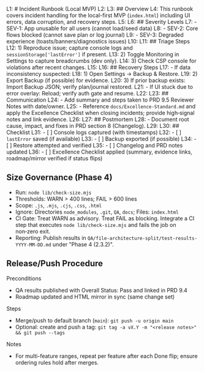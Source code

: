 L1: # Incident Runbook (Local MVP)
L2: 
L3: ## Overview
L4: This runbook covers incident handling for the local-first MVP (`index.html`) including UI errors, data corruption, and recovery steps.
L5: 
L6: ## Severity Levels
L7: - SEV-1: App unusable for all users (cannot load/seed data)
L8: - SEV-2: Core flows blocked (cannot save plan or log journal)
L9: - SEV-3: Degraded experience (toasts/banners/diagnostics issues)
L10: 
L11: ## Triage Steps
L12: 1) Reproduce issue; capture console logs and `sessionStorage['lastError']` if present.
L13: 2) Toggle Monitoring in Settings to capture breadcrumbs (dev only).
L14: 3) Check CSP console for violations after recent changes.
L15: 
L16: ## Recovery Steps
L17: - If data inconsistency suspected:
L18:   1) Open Settings → Backup & Restore.
L19:   2) Export Backup (if possible) for evidence.
L20:   3) If prior backup exists: Import Backup JSON; verify plan/journal restored.
L21: - If UI stuck due to error overlay: Reload; verify auth gate and resume.
L22: 
L23: ## Communication
L24: - Add summary and steps taken to PRD 9.5 Reviewer Notes with date/owner.
L25: - Reference `docs/Excellence-Standard.md` and apply the Excellence Checklist when closing incidents; provide high‑signal notes and link evidence.
L26: 
L27: ## Postmortem
L28: - Document root cause, impact, and fixes in PRD section 8 (Changelog).
L29: 
L30: ## Checklist
L31: - [ ] Console logs captured (with timestamps)
L32: - [ ] `lastError` saved (if available)
L33: - [ ] Backup exported (if possible)
L34: - [ ] Restore attempted and verified
L35: - [ ] Changelog and PRD notes updated
L36: - [ ] Excellence Checklist applied (summary, evidence links, roadmap/mirror verified if status flips)

## Size Governance (Phase 4)
- Run: `node lib/check-size.mjs`
- Thresholds: WARN > 400 lines; FAIL > 600 lines
- Scope: `.js`, `.mjs`, `.cjs`, `.css`, `.html`
- Ignore: Directories `node_modules`, `.git`, `QA`, `docs`; Files: `index.html`
- CI Gate: Treat WARN as advisory. Treat FAIL as blocking. Integrate a CI step that executes `node lib/check-size.mjs` and fails the job on non‑zero exit.
- Reporting: Publish results in `QA/file-architecture-split/test-results-YYYY-MM-DD.md` under "Phase 4 (2.3.2)".


## Release/Push Procedure

Preconditions
- QA results published with Overall Status: Pass and linked in PRD 9.4
- Roadmap updated and HTML mirror in sync (same change set)

Steps
- Merge/push to default branch (`main`): `git push -u origin main`
- Optional: create and push a tag: `git tag -a vX.Y -m "<release notes>" && git push --tags`

Notes
- For multi-feature ranges, repeat per feature after each Done flip; ensure ordering rules hold after merges.

